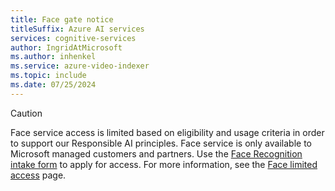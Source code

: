 ```yaml
---
title: Face gate notice
titleSuffix: Azure AI services
services: cognitive-services
author: IngridAtMicrosoft
ms.author: inhenkel
ms.service: azure-video-indexer
ms.topic: include 
ms.date: 07/25/2024
---
```


<!-- original metadata copied during repo migration
---
title: Face gate notice
titleSuffix: Azure AI services
services: cognitive-services
author: PatrickFarley
manager: nitinme
ms.service: cognitive-services
ms.topic: include 
ms.date: 07/25/2024
ms.author: pafarley
---
-->


> [!CAUTION]
> Face service access is limited based on eligibility and usage criteria in order to support our Responsible AI principles. Face service is only available to Microsoft managed customers and partners. Use the [Face Recognition intake form](https://aka.ms/facerecognition) to apply for access. For more information, see the [Face limited access](/legal/cognitive-services/computer-vision/limited-access-identity?context=%2Fazure%2Fcognitive-services%2Fcomputer-vision%2Fcontext%2Fcontext) page.
